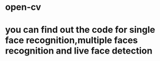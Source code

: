 # open-cv
# you can find out the code for single face recognition,multiple faces recognition and live face detection

